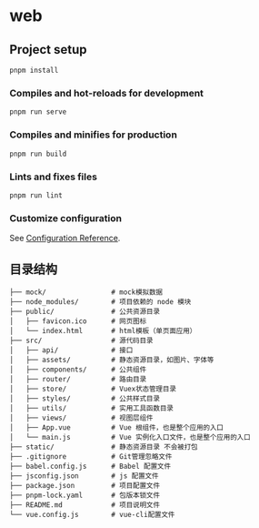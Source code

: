# web

## Project setup

```
pnpm install
```

### Compiles and hot-reloads for development

```
pnpm run serve
```

### Compiles and minifies for production

```
pnpm run build
```

### Lints and fixes files

```
pnpm run lint
```

### Customize configuration

See [Configuration Reference](https://cli.vuejs.org/config/).

## 目录结构

```
├── mock/                # mock模拟数据
├── node_modules/        # 项目依赖的 node 模块
├── public/              # 公共资源目录
│   ├── favicon.ico      # 网页图标
│   └── index.html       # html模板（单页面应用）
├── src/                 # 源代码目录
│   ├── api/             # 接口
│   ├── assets/          # 静态资源目录，如图片、字体等
│   ├── components/      # 公共组件
│   ├── router/          # 路由目录
│   ├── store/           # Vuex状态管理目录
│   ├── styles/          # 公共样式目录
│   ├── utils/           # 实用工具函数目录
│   ├── views/           # 视图层组件
│   ├── App.vue          # Vue 根组件，也是整个应用的入口
│   └── main.js          # Vue 实例化入口文件，也是整个应用的入口
├── static/              # 静态资源目录 不会被打包
├── .gitignore           # Git管理忽略文件
├── babel.config.js      # Babel 配置文件
├── jsconfig.json        # js 配置文件
├── package.json         # 项目配置文件
├── pnpm-lock.yaml       # 包版本锁文件
├── README.md            # 项目说明文件
└── vue.config.js        # vue-cli配置文件
```